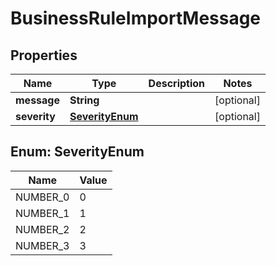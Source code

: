 

# BusinessRuleImportMessage


## Properties

| Name | Type | Description | Notes |
|------------ | ------------- | ------------- | -------------|
|**message** | **String** |  |  [optional] |
|**severity** | [**SeverityEnum**](#SeverityEnum) |  |  [optional] |



## Enum: SeverityEnum

| Name | Value |
|---- | -----|
| NUMBER_0 | 0 |
| NUMBER_1 | 1 |
| NUMBER_2 | 2 |
| NUMBER_3 | 3 |



